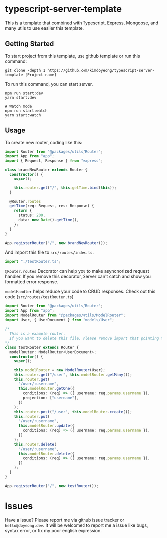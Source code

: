 # typescript-server-template

This is a template that combined with Typescript, Express, Mongoose, and many utils to use easlier this template.

## Getting Started

To start project from this template, use github template or run this command:

```
git clone -depth 1 https://github.com/kimdoyeong/typescript-server-template [Project name]
```

To run this command, you can start server.

```
npm run start:dev
yarn start:dev

# Watch mode
npm run start:watch
yarn start:watch
```

## Usage

To create new router, coding like this:

```typescript
import Router from "@packages/utils/Router";
import App from "app";
import { Request, Response } from "express";

class brandNewRouter extends Router {
  constructor() {
    super();

    this.router.get("/", this.getTime.bind(this));
  }

  @Router.routes
  getTime(req: Request, res: Response) {
    return {
      status: 200,
      data: new Date().getTime(),
    };
  }
}

App.registerRouter("/", new brandNewRouter());
```

And import this file to `src/routes/index.ts`.

```typescript
import "./testRouter.ts";
```

`@Router.routes` Decorator can help you to make asyncnorized request handler. If you remove this decorator, Server can't catch and show you formatted error response.

`modelHandler` helps reduce your code to CRUD responses. Check out this code (`src/routes/testRouter.ts`)

```typescript
import Router from "@packages/utils/Router";
import App from "app";
import ModelRouter from "@packages/utils/ModelRouter";
import User, { UserDocument } from "models/User";

/*
  This is a example router.
  If you want to delete this file, Please remove import that pointing this file in 'routes/index.ts'.
*/
class testRouter extends Router {
  modelRouter: ModelRouter<UserDocument>;
  constructor() {
    super();

    this.modelRouter = new ModelRouter(User);
    this.router.get("/user", this.modelRouter.getMany());
    this.router.get(
      "/user/:username",
      this.modelRouter.getOne({
        conditions: (req) => ({ username: req.params.username }),
        projection: ["username"],
      })
    );
    this.router.post("/user", this.modelRouter.create());
    this.router.put(
      "/user/:username",
      this.modelRouter.update({
        conditions: (req) => ({ username: req.params.username }),
      })
    );
    this.router.delete(
      "/user/:username",
      this.modelRouter.delete({
        conditions: (req) => ({ username: req.params.username }),
      })
    );
  }
}

App.registerRouter("/", new testRouter());
```

# Issues

Have a issue? Please report me via github issue tracker or `hello@doyeong.dev`. It will be welcomed to report me a issue like bugs, syntax error, or fix my poor english expression.
